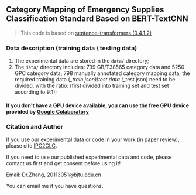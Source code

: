 ## Category Mapping of Emergency Supplies Classification Standard Based on BERT-TextCNN


> This code is based on [sentence-transformers (0.4.1.2)](https://github.com/UKPLab/sentence-transformers)


### Data description (training data \ testing data)

1. The experimental data are stored in the `data/` directory;
2. The `data/` directory includes: 739 GB/T38565 category data and 5250 GPC category data; 798 manually annotated category mapping data;
   the required training data (*_train.json)\test data (*_test.json) need to be divided, with the ratio: (first divided into training set and test set according to 9:1);

#### If you don't have a GPU device available, you can use the free GPU device provided by [Google Colaboratory](https://colab.research.google.com/notebooks/intro.ipynb)

### Citation and Author
If you use our experimental data or code in your work (in paper review), please cite [IPC2CLC](https://github.com/i-wanna-to/IPC2CLC/).

If you need to use our published experimental data and code, please contact us first and get consent before using it!

Email: Dr.Zhang, 20113051@bjtu.edu.cn

You can email me if you have questions.
